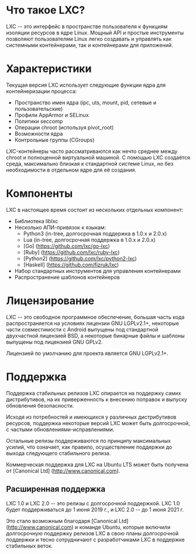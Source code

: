 # Что такое LXC?

LXC -- это интерфейс в пространстве пользователя к функциям изоляции ресурсов в 
ядре Linux. Мощный API и простые инструменты позволяют пользователям Linux легко 
создавать и управлять как системными контейнерами, так и контейнерами для приложений.

# Характеристики
Текущая версия LXC использует следующие функции ядра для контейнеризации процесса:

* Пространство имен ядра (ipc, uts, mount, pid, сетевые и пользовательские)
* Профили AppArmor и SELinux
* Политики seccomp
* Операции chroot (используя pivot_root)
* Возможности ядра
* Контрольные группы (CGroups)

LXC-контейнеры часто рассматриваются как нечто среднее между chroot и полноценной 
виртуальной машиной. С помощью LXC создаётся среда, максимально близкая к стандартной 
системе Linux, но без необходимости в отдельном ядре для её создания.

# Компоненты
LXC в настоящее время состоит из нескольких отдельных компонент:

* Библиотека liblxc
* Несколько АПИ-привязок к языкам:
  * Python3 (in-tree, долгосрочная поддержка в 1.0.x и 2.0.x)
  * Lua (in-tree, долгосрочная поддержка в 1.0.x и 2.0.x)
  * [Go] (https://github.com/lxc/go-lxc)
  * [Ruby] (https://github.com/lxc/ruby-lxc)
  * [Python2] (https://github.com/lxc/python2-lxc)
  * [Haskell] (https://github.com/fizruk/lxc)
* Набор стандартных инструментов для управления контейнерами
* Распространение шаблонов контейнеров

# Лицензирование
LXC -- это свободное программное обеспечение, большая часть кода распространяется на 
условиях лицензии GNU LGPLv2.1+, некоторые части совместимости с Android выпущены под 
стандартной двухчастной лицензией BSD, а некоторые бинарные файлы и шаблоны выпущены 
под лицензией GNU GPLv2.

Лицензией по умолчанию для проекта является GNU LGPLv2.1+.

# Поддержка
Поддержка стабильных релизов LXC опирается на поддержку самих дистрибутивов, на их 
приверженность к внесению поправок и выпуску обновления безопасности.

Исходя из потребностей и имеющихся у различных дистрибутивов ресурсов, поддержка 
некоторые версий LXC может быть долгосрочной, с частыми обновлениями-исправлениями.

Остальные релизы поддерживаются по принципу максимальных усилий, что означает, как 
правило, осуществление поддержки до выхода следующего стабильного релиза.

Коммерческая поддержка для LXC на Ubuntu LTS может быть получена от [Canonical Ltd] 
(http://www.canonical.com).

## Расширенная поддержка
LXC 1.0 и LXC 2.0 -- это релизы с долгосрочной поддержкой.
LXC 1.0 будет поддерживаться до 1 июня 2019 г., и LXC 2.0 -- до 1 июня 2021 г.

Это стало возможным благодаря [Canonical Ltd] (http://www.canonical.com) и команде 
Ubuntu, которые включили долгосрочную поддержку релизов LXC в свою планы долгосрочной 
поддержки и тесно сотрудничают с разработчиками LXC в поддержке стабильных веток.
